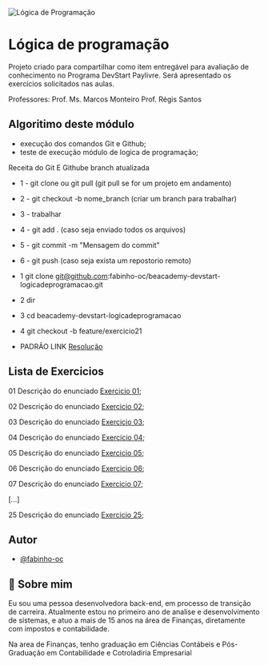 
![Lógica de Programação](https://escolanetbrasilead.com.br/wp-content/uploads/2019/12/Logica-de-Programacao.jpg)


# Lógica de programação

Projeto criado para compartilhar como item entregável para avaliação de conhecimento no Programa DevStart Paylivre.
Será apresentado os exercícios solicitados nas aulas.

Professores:
Prof. Ms. Marcos Monteiro
Prof. Régis Santos
## Algoritimo deste módulo
- execução dos comandos Git e Github;
- teste de execução módulo de logica de programação;


Receita do Git E Githube
branch atualizada

- 1 - git clone ou git pull (git pull se for um projeto em andamento)
- 2 - git checkout -b nome_branch (criar um branch para trabalhar)
- 3 - trabalhar
- 4 - git add . (caso seja enviado todos os arquivos)
- 5 - git commit -m "Mensagem do commit"
- 6 - git push (caso seja exista um repostorio remoto)

- 1 git clone git@github.com:fabinho-oc/beacademy-devstart-logicadeprogramacao.git
- 2 dir
- 3 cd beacademy-devstart-logicadeprogramacao
- 4 git checkout -b feature/exercicio21


- PADRÃO LINK 
[Resolução](./exercicio24.txt)

## Lista de Exercicios

01 Descrição do enunciado
[Exercicio 01](./exerciciosResol/EXERCICIO_01_NOMEENDERECO.ALG);

02 Descrição do enunciado
[Exercicio 02](./exerciciosResol/EXERCICIO_02_CALCIMC.ALG);

03 Descrição do enunciado
[Exercicio 03](./exerciciosResol/EXERCICIO_03_Operadores.ALG);

04 Descrição do enunciado
[Exercicio 04](./exerciciosResol/EXERCICIO_04_EXTRATO.ALG);

05 Descrição do enunciado
[Exercicio 05](./exerciciosResol/EXERCICIO_05_CLASSIFICARIMC.ALG);

06 Descrição do enunciado
[Exercicio 06](./exerciciosResol/EXERCICIO_06_CLASSIFICAIDADE.ALG);

07 Descrição do enunciado
[Exercicio 07](./exerciciosResol/EXERCICIO_07_EXTRATOOPER.ALG);

[...]

25 Descrição do enunciado
[Exercicio 25](https://link-da-documentação);

## Autor

- [@fabinho-oc](https://github.com/fabinho-oc/beacademy-devstart-gitegithub)


## 🚀 Sobre mim
Eu sou uma pessoa desenvolvedora back-end, em processo de transição de carreira.
Atualmente estou no primeiro ano de analise e desenvolvimento de sistemas, e atuo a mais de 15 anos na área de Finanças, diretamente com impostos e contabilidade.

Na area de Finanças, tenho graduação em Ciências Contábeis e Pós-Graduação em Contabilidade e Cotroladiria Empresarial
